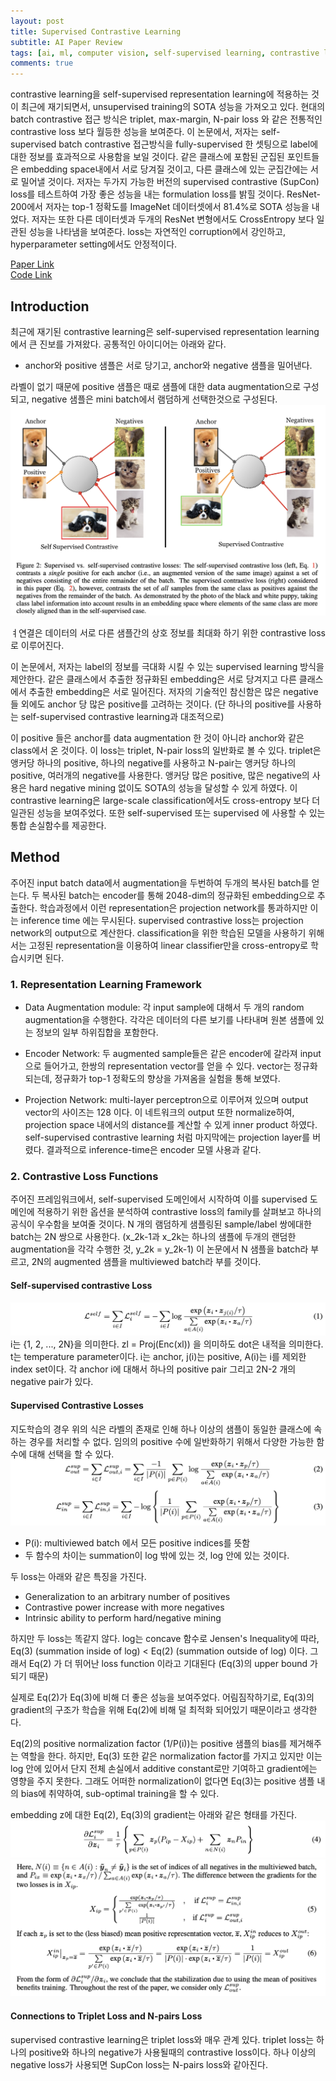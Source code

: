 ```yaml
---
layout: post   
title: Supervised Contrastive Learning  
subtitle: AI Paper Review       
tags: [ai, ml, computer vision, self-supervised learning, contrastive learning]  
comments: true  
---  
```


contrastive learning을 self-supervised representation learning에 적용하는 것이 최근에 재기되면서, unsupervised training의 SOTA 성능을 가져오고 있다.
현대의 batch contrastive 접근 방식은 triplet, max-margin, N-pair loss 와 같은 전통적인 contrastive loss 보다 월등한 성능을 보여준다.
이 논문에서, 저자는 self-supervised batch contrastive 접근방식을 fully-supervised 한 셋팅으로 label에 대한 정보를 효과적으로 사용함을 보일 것이다.
같은 클래스에 포함된 군집된 포인트들은 embedding space내에서 서로 당겨질 것이고, 다른 클래스에 있는 군집간에는 서로 밀어낼 것이다. 
저자는 두가지 가능한 버전의 supervised contrastive (SupCon) loss를 테스트하여 가장 좋은 성능을 내는 formulation loss를 밝힐 것이다.
ResNet-200에서 저자는 top-1 정확도를 ImageNet 데이터셋에서 81.4%로 SOTA 성능을 내었다.
저자는 또한 다른 데이터셋과 두개의 ResNet 변형에서도 CrossEntropy 보다 일관된 성능을 나타냄을 보여준다.
loss는 자연적인 corruption에서 강인하고, hyperparameter setting에서도 안정적이다.

[Paper Link](https://arxiv.org/pdf/2004.11362.pdf)  
[Code Link](https://github.com/HobbitLong/SupContrast)  

## Introduction
최근에 재기된 contrastive learning은 self-supervised representation learning 에서 큰 진보를 가져왔다.
공통적인 아이디어는 아래와 같다.
* anchor와 positive 샘플은 서로 당기고, anchor와 negative 샘플을 밀어낸다. 

라벨이 없기 때문에 positive 샘플은 때로 샘플에 대한 data augmentation으로 구성되고, negative 샘플은 mini batch에서 램덤하게 선택한것으로 구성된다.
![](./../assets/resource/ai_paper/paper28/1.png)  

ㅕ연결은 데이터의 서로 다른 샘플간의 상호 정보를 최대화 하기 위한 contrastive loss로 이루어진다.

이 논문에서, 저자는 label의 정보를 극대화 시킬 수 있는 supervised learning 방식을 제안한다.
같은 클래스에서 추출한 정규화된 embedding은 서로 당겨지고 다른 클래스에서 추출한 embedding은 서로 밀어진다.
저자의 기술적인 참신함은 많은 negative 들 외에도 anchor 당 많은 positive를 고려하는 것이다. 
(단 하나의 positive를 사용하는 self-supervised contrastive learning과 대조적으로)  

이 positive 들은 anchor를 data augmentation 한 것이 아니라 anchor와 같은 class에서 온 것이다. 
이 loss는 triplet, N-pair loss의 일반화로 볼 수 있다. 
triplet은 앵커당 하나의 positive, 하나의 negative를 사용하고 N-pair는 앵커당 하나의 positive, 여러개의 negative를 사용한다.
앵커당 많은 positive, 많은 negative의 사용은 hard negative mining 없이도 SOTA의 성능을 달성할 수 있게 하였다.
이 contrastive learning은 large-scale classification에서도 cross-entropy 보다 더 일관된 성능을 보여주었다.
또한 self-supervised 또는 supervised 에 사용할 수 있는 통합 손실함수를 제공한다.

## Method
주어진 input batch data에서 augmentation을 두번하여 두개의 복사된 batch를 얻는다.
두 복사된 batch는 encoder를 통해 2048-dim의 정규화된 embedding으로 추출한다. 
학습과정에서 이런 representation은 projection network를 통과하지만 이는 inference time 에는 무시된다.
supervised contrastive loss는 projection network의 output으로 계산한다.
classification을 위한 학습된 모델을 사용하기 위해서는 고정된 representation을 이용하여 linear classifier만을 cross-entropy로 학습시키면 된다.

### 1. Representation Learning Framework
* Data Augmentation module: 각 input sample에 대해서 두 개의 random augmentation을 수행한다. 각각은 데이터의 다른 보기를 나타내며 원본 샘플에 있는 정보의 일부 하위집합을 포함한다.
* Encoder Network: 두 augmented sample들은 같은 encoder에 갈라져 input으로 들어가고, 한쌍의 representation vector를 얻을 수 있다.
vector는 정규화되는데, 정규화가 top-1 정확도의 향상을 가져옴을 실험을 통해 보였다.
  
* Projection Network: multi-layer perceptron으로 이루어져 있으며 output vector의 사이즈는 128 이다.
이 네트워크의 output 또한 normalize하여, projection space 내에서의 distance를 계산할 수 있게 inner product 하였다.
  self-supervised contrastive learning 처럼 마지막에는 projection layer를 버렸다. 결과적으로 inference-time은 encoder 모델 사용과 같다.
  
### 2. Contrastive Loss Functions
주어진 프레임워크에서, self-supervised 도메인에서 시작하여 이를 supervised 도메인에 적용하기 위한 옵션을 분석하여 contrastive loss의 family를 살펴보고 하나의 공식이 우수함을 보여줄 것이다.
N 개의 램덤하게 샘플링된 sample/label 쌍에대한 batch는 2N 쌍으로 사용한다. (x_2k-1과 x_2k는 하나의 샘플에 두개의 랜덤한 augmentation을 각각 수행한 것, y_2k = y_2k-1)
이 논문에서 N 샘플을 batch라 부르고, 2N의 augmented 샘플을 multiviewed batch라 부를 것이다.

#### Self-supervised contrastive Loss
![](./../assets/resource/ai_paper/paper28/2.png)  
i는 {1, 2, ..., 2N}을 의미한다.
zl = Proj(Enc(xl)) 을 의미하도 dot은 내적을 의미한다. t는 temperature parameter이다.
i는 anchor, j(i)는 positive, A(i)는 i를 제외한 index set이다.
각 anchor i에 대해서 하나의 positive pair 그리고 2N-2 개의 negative pair가 있다.

#### Supervised Contrastive Losses
지도학습의 경우 위의 식은 라벨의 존재로 인해 하나 이상의 샘플이 동일한 클래스에 속하는 경우를 처리할 수 없다. 
임의의 positive 수에 일반화하기 위해서 다양한 가능한 함수에 대해 선택을 할 수 있다.
![](./../assets/resource/ai_paper/paper28/3.png)  
* P(i): multiviewed batch 에서 모든 positive indices를 뜻함 
* 두 함수의 차이는 summation이 log 밖에 있는 것, log 안에 있는 것이다.

두 loss는 아래와 같은 특징을 가진다.
* Generalization to an arbitrary number of positives
* Contrastive power increase with more negatives
* Intrinsic ability to perform hard/negative mining

하지만 두 loss는 똑같지 않다.
log는 concave 함수로 Jensen's Inequality에 따라, Eq(3) (summation inside of log) < Eq(2) (summation outside of log) 이다.
그래서 Eq(2) 가 더 뛰어난 loss function 이라고 기대된다 (Eq(3)의 upper bound 가 되기 때문) 

실제로 Eq(2)가 Eq(3)에 비해 더 좋은 성능을 보여주었다.
어림짐작하기로, Eq(3)의 gradient의 구조가 학습을 위해 Eq(2)에 비해 덜 최적화 되어있기 때문이라고 생각한다.

Eq(2)의 positive normalization factor (1/P(i))는 positive 샘플의 bias를 제거해주는 역할을 한다.
하지만, Eq(3) 또한 같은 normalization factor를 가지고 있지만 이는 log 안에 있어서 단지 전체 손실에서 additive constant로만 기여하고 gradient에는 영향을 주지 못한다.
그래도 어떠한 normalization이 없다면 Eq(3)는 positive 샘플 내의 bias에 취약하여, sub-optimal training을 할 수 있다.

embedding z에 대한 Eq(2), Eq(3)의 gradient는 아래와 같은 형태를 가진다.
![](./../assets/resource/ai_paper/paper28/4.png)
![](./../assets/resource/ai_paper/paper28/5.png)

#### Connections to Triplet Loss and N-pairs Loss
supervised contrastive learning은 triplet loss와 매우 관계 있다.
triplet loss는 하나의 positive와 하나의 negative가 사용될때의 contrastive loss이다.
하나 이상의 negative loss가 사용되면 SupCon loss는 N-pairs loss와 같아진다.

